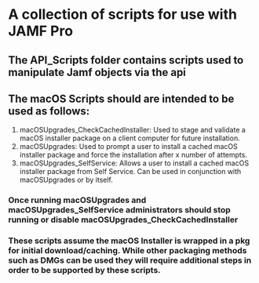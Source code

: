# A collection of scripts for use with JAMF Pro

## The API_Scripts folder contains scripts used to manipulate Jamf objects via the api

## The macOS Scripts should are intended to be used as follows:
1. macOSUpgrades_CheckCachedInstaller: Used to stage and validate a macOS installer package on a client computer for future installation.
2. macOSUpgrades: Used to prompt a user to install a cached macOS installer package and force the installation after x number of attempts.
3. macOSUpgrades_SelfService: Allows a user to install a cached macOS installer package from Self Service. Can be used in conjunction with macOSUpgrades or by itself.

### Once running macOSUpgrades and macOSUpgrades_SelfService administrators should stop running or disable macOSUpgrades_CheckCachedInstaller
### These scripts assume the macOS Installer is wrapped in a pkg for initial download/caching. While other packaging methods such as DMGs can be used they will require additional steps in order to be supported by these scripts.
